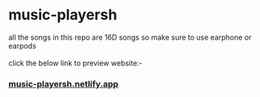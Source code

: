 # music-playersh
all the songs in this repo are 16D songs so make sure to use earphone or earpods <br>
<br>click the below link to preview website:- <br>


<h3> <a href="music-playersh.netlify.app"> music-playersh.netlify.app </a> </h3>
